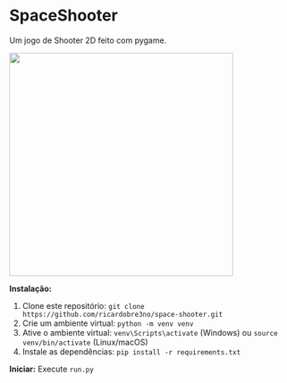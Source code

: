 # SpaceShooter

Um jogo de Shooter 2D feito com pygame.

<div>
  <img src="https://github.com/user-attachments/assets/71170005-3063-4cf7-8dd2-ce056b6eb9cc"  style="width:400px;">
</div>



**Instalação:**

1. Clone este repositório: `git clone https://github.com/ricardobre3no/space-shooter.git`
2. Crie um ambiente virtual: `python -m venv venv`
3. Ative o ambiente virtual: `venv\Scripts\activate` (Windows) ou `source venv/bin/activate` (Linux/macOS)
4. Instale as dependências: `pip install -r requirements.txt`

**Iniciar:** Execute `run.py`
